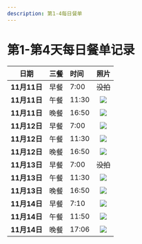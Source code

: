 ```yaml
---
description: 第1-4每日餐单
---
```

# 第1-第4天每日餐单记录

| 日期 | 三餐            |  时间    | 照片                         |
| ---- | :---------------: | :-----  | :-----------------------------: |
| <strong>11月11日</strong> | 早餐 | 7:00  | ~~没拍~~                            |
| <strong>11月11日</strong> | 午餐 | 11:30 | ![](./.gitbook/assets/22111103.jpg) |
| <strong>11月11日</stong>  | 晚餐 | 16:50 | ![](./.gitbook/assets/22111104.jpg) |
| <strong>11月12日</strong> | 早餐 | 7:00  | ![](./.gitbook/assets/22111202.jpg) |
| <strong>11月12日</strong> | 午餐 | 11:30 | ![](./.gitbook/assets/22111203.jpg) |
| <strong>11月12日</stong>  | 晚餐 | 16:50 | ![](./.gitbook/assets/22111204.jpg) |
| <strong>11月13日</strong> | 早餐 | 7:00  | ~~没拍~~                            |
| <strong>11月13日</strong> | 午餐 | 11:30 | ![](./.gitbook/assets/22111103.jpg) |
| <strong>11月13日</stong>  | 晚餐 | 16:50 | ![](./.gitbook/assets/22111104.jpg) |
| <strong>11月14日</strong>|  早餐 |  7:10 | ![](./.gitbook/assets/3.jpg) |
| <strong>11月14日</strong>|  午餐 | 11:50 | ![](./.gitbook/assets/1.jpg) |
| <strong>11月14日</strong>|  晚餐 | 17:06 | ![](./.gitbook/assets/2.jpg) |

